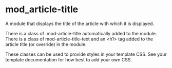 # mod_article-title
A module that displays the title of the article with which it is displayed.

There is a class of .mod-article-title automatically added to the module.
There is a class of mod-article-title-text and an \<h1> tag added to the article title (or override) in the module.

These classes can be used to provide styles in your template CSS. See your template documentation for how best to add your own CSS.